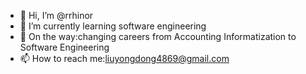 - 👋 Hi, I’m @rrhinor
- 🌱 I’m currently learning software engineering
- 💞️ On the way:changing careers from Accounting Informatization to Software Engineering
- 📫 How to reach me:liuyongdong4869@gmail.com
<!---
rrhinor/rrhinor is a ✨ special ✨ repository because its `README.md` (this file) appears on your GitHub profile.
You can click the Preview link to take a look at your changes.
--->
